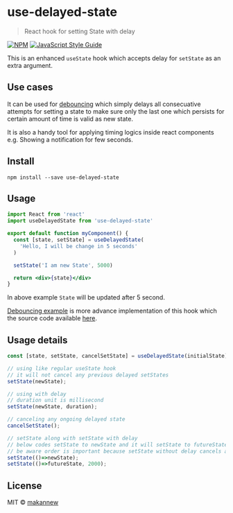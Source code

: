 # use-delayed-state

> React hook for setting State with delay

[![NPM](https://img.shields.io/npm/v/use-delayed-state.svg)](https://www.npmjs.com/package/use-delayed-state) [![JavaScript Style Guide](https://img.shields.io/badge/code_style-standard-brightgreen.svg)](https://standardjs.com)

This is an enhanced `useState` hook which accepts delay for `setState` as an extra argument.

## Use cases

It can be used for [debouncing](https://css-tricks.com/debouncing-throttling-explained-examples/#article-header-id-0) which simply delays all consecuative attempts for setting a state to make sure only the last one which persists for certain amount of time is valid as new state.

It is also a handy tool for applying timing logics inside react components e.g. Showing a notification for few seconds.




## Install

```console
npm install --save use-delayed-state
```

## Usage

```jsx
import React from 'react'
import useDelayedState from 'use-delayed-state'

export default function myComponent() {
  const [state, setState] = useDelayedState(
    'Hello, I will be change in 5 seconds'
  )

  setState('I am new State', 5000)

  return <div>{state}</div>
}
```
In above example `State` will be updated after 5 second.

[Debouncing example](https://makannew.github.io/use-delayed-state/) is more advance implementation of this hook which the source code available [here](https://github.com/makannew/use-delayed-state/blob/master/example/src/App.js).

## Usage details



```jsx
const [state, setState, cancelSetState] = useDelayedState(initialState);

// using like regular useState hook
// it will not cancel any previous delayed setStates
setState(newState);

// using with delay
// duration unit is millisecond
setState(newState, duration);

// canceling any ongoing delayed state
cancelSetState();

// setState along with setState with delay
// below codes setState to newState and it will setState to futureState after 2s
// be aware order is important because setState without delay cancels all ongoing delayed setStates
setState(()=>newState);
setState(()=>futureState, 2000);
```




## License

MIT © [makannew](https://github.com/makannew)

